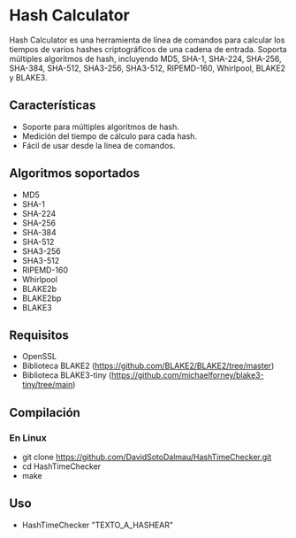 # Hash Calculator

Hash Calculator es una herramienta de línea de comandos para calcular los tiempos de varios hashes criptográficos de una cadena de entrada. Soporta múltiples algoritmos de hash, incluyendo MD5, SHA-1, SHA-224, SHA-256, SHA-384, SHA-512, SHA3-256, SHA3-512, RIPEMD-160, Whirlpool, BLAKE2 y BLAKE3.

## Características

- Soporte para múltiples algoritmos de hash.
- Medición del tiempo de cálculo para cada hash.
- Fácil de usar desde la línea de comandos.

## Algoritmos soportados

- MD5
- SHA-1
- SHA-224
- SHA-256
- SHA-384
- SHA-512
- SHA3-256
- SHA3-512
- RIPEMD-160
- Whirlpool
- BLAKE2b
- BLAKE2bp
- BLAKE3

## Requisitos

- OpenSSL
- Biblioteca BLAKE2 (https://github.com/BLAKE2/BLAKE2/tree/master)
- Biblioteca BLAKE3-tiny (https://github.com/michaelforney/blake3-tiny/tree/main) 

## Compilación

### En Linux

- git clone https://github.com/DavidSotoDalmau/HashTimeChecker.git 
- cd HashTimeChecker
- make

## Uso

- HashTimeChecker "TEXTO_A_HASHEAR"
